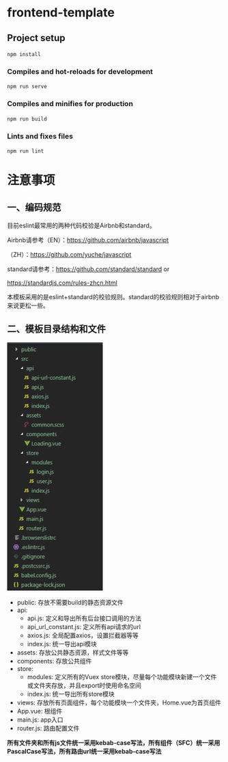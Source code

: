 # frontend-template

## Project setup
```shell
npm install
```

### Compiles and hot-reloads for development
```shell
npm run serve
```

### Compiles and minifies for production
```shell
npm run build
```

### Lints and fixes files
```shell
npm run lint
```

# 注意事项

## 一、编码规范

目前eslint最常用的两种代码校验是Airbnb和standard。

Airbnb请参考（EN）：https://github.com/airbnb/javascript

（ZH）：https://github.com/yuche/javascript

standard请参考：https://github.com/standard/standard    or

https://standardjs.com/rules-zhcn.html

本模板采用的是eslint+standard的校验规则。standard的校验规则相对于airbnb来说更松一些。

## 二、模板目录结构和文件

![readme_project_dir_structure](./public/readme_project_dir_structure.png)

* public: 存放不需要build的静态资源文件
* api:
  - api.js: 定义和导出所有后台接口调用的方法
  - api_url_constant.js: 定义所有api请求的url
  - axios.js: 全局配置axios，设置拦截器等等
  - index.js: 统一导出api模块
* assets: 存放公共静态资源，样式文件等等
* components: 存放公共组件
* store:
  - modules: 定义所有的Vuex store模块，尽量每个功能模块新建一个文件或文件夹存放，并且export时使用命名空间
  - index.js: 统一导出所有store模块
* views: 存放所有页面组件，每个功能模块一个文件夹，Home.vue为首页组件
* App.vue: 根组件
* main.js: app入口
* router.js: 路由配置文件

**所有文件夹和所有js文件统一采用kebab-case写法，所有组件（SFC）统一采用PascalCase写法，所有路由url统一采用kebab-case写法**
